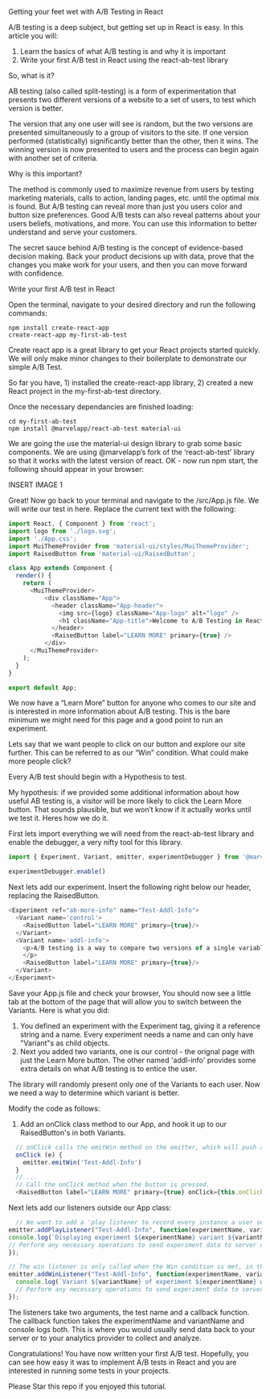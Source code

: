 Getting your feet wet with A/B Testing in React

A/B testing is a deep subject, but getting set up in React is easy. In this article you will:

1. Learn the basics of what A/B testing is and why it is important
2. Write your first A/B test in React using the react-ab-test library

So, what is it?

AB testing (also called split-testing) is a form of experimentation that presents two different versions of a website to a set of users, to test which version is better.

The version that any one user will see is random, but the two versions are presented simultaneously to a group of visitors to the site.  If one version performed (statistically) significantly better than the other, then it wins.  The winning version is now presented to users and the process can begin again with another set of criteria.

Why is this important?

The method is commonly used to maximize revenue from users by testing marketing materials, calls to action, landing pages, etc. until the optimal mix is found.  But A/B testing can reveal more than just you users color and button size preferences.  Good A/B tests can also reveal patterns about your users beliefs, motivations, and more.  You can use this information to better understand and serve your customers.

The secret sauce behind A/B testing is the concept of evidence-based decision making.  Back your product decisions up with data, prove that the changes you make work for your users, and then you can move forward with confidence.

Write your first A/B test in React

Open the terminal, navigate to your desired directory and run the following commands:

```shell
npm install create-react-app
create-react-app my-first-ab-test
```

Create react app is a great library to get your React projects started quickly.  We will only make minor changes to their boilerplate to demonstrate our simple A/B Test.

So far you have, 1) installed the create-react-app library, 2) created a new React project in the my-first-ab-test directory.

Once the necessary dependancies are finished loading:

```shell
cd my-first-ab-test
npm install @marvelapp/react-ab-test material-ui
```

We are going the use the material-ui design library to grab some basic components.
We are using @marvelapp’s fork of the ‘react-ab-test’ library so that it works with the latest version of react.
OK - now run npm start, the following should appear in your browser:


INSERT IMAGE 1

Great!  Now go back to your terminal and navigate to the /src/App.js file.  We will write our test in here.  Replace the current text with the following:

```js
import React, { Component } from 'react';
import logo from './logo.svg';
import './App.css';
import MuiThemeProvider from 'material-ui/styles/MuiThemeProvider';
import RaisedButton from 'material-ui/RaisedButton';

class App extends Component {
  render() {
    return (
      <MuiThemeProvider>
          <div className="App">
            <header className="App-header">
              <img src={logo} className="App-logo" alt="logo" />
              <h1 className="App-title">Welcome to A/B Testing in React</h1>
            </header>
            <RaisedButton label="LEARN MORE" primary={true} />
          </div>
      </MuiThemeProvider>
    );
  }
}

export default App;
```

We now have a “Learn More” button for anyone who comes to our site and is interested in more information about A/B testing.  This is the bare minimum we might need for this page and a good point to run an experiment.

Lets say that we want people to click on our button and explore our site further.  This can be referred to as our “Win” condition.  What could make more people click?

Every A/B test should begin with a Hypothesis to test.

My hypothesis: if we provided some additional information about how useful AB testing is, a visitor will be more likely to click the Learn More button.  That sounds plausible, but we won’t know if it actually works until we test it.  Heres how we do it.

First lets import everything we will need from the react-ab-test library and enable the debugger, a very nifty tool for this library.

```js
import { Experiment, Variant, emitter, experimentDebugger } from '@marvelapp/react-ab-test'

experimentDebugger.enable()
```

Next lets add our experiment.  Insert the following right below our header, replacing the RaisedButton.

```js
<Experiment ref="ab-more-info" name="Test-Addl-Info">
  <Variant name='control'>
    <RaisedButton label="LEARN MORE" primary={true}/>
  </Variant>
  <Variant name='addl-info'>
    <p>A/B testing is a way to compare two versions of a single variable typically by testing a subject's response to variable A against variable B, and determining which of the two variables is more effective.
    </p>
    <RaisedButton label="LEARN MORE" primary={true}/>
  </Variant>
</Experiment>
```

Save your App.js file and check your browser,  You should now see a little tab at the bottom of the page that will allow you to switch between the Variants.  Here is what you did:

1. You defined an experiment with the Experiment tag, giving it a reference string and a name.  Every experiment needs a name and can only have "Variant"s as child objects.
2. Next you added two variants, one is our control - the orignal page with just the Learn More button.  The other named 'addl-info' provides some extra details on what A/B testing is to entice the user.

The library will randomly present only one of the Variants to each user.  Now we need a way to determine which variant is better.

Modify the code as follows:

1. Add an onClick class method to our App, and hook it up to our RaisedButton's in both Variants.

```js
  // onClick calls the emitWin method on the emitter, which will push an event to any listeners.
  onClick (e) {
    emitter.emitWin('Test-Addl-Info')
  }
  // ...
  // Call the onClick method when the button is pressed.
  <RaisedButton label="LEARN MORE" primary={true} onClick={this.onClick}/>
```

Next lets add our listeners outside our App class:
```js
  // We want to add a 'play listener to record every instance a user sees a variant.
emitter.addPlayListener("Test-Addl-Info", function(experimentName, variantName) {
console.log(`Displaying experiment ${experimentName} variant ${variantName}`);
// Perform any necessary operations to send experiment data to server or analytics provider.
});

// The win listener is only called when the Win condition is met, in this instance, when the Learn More button is pressed.
emitter.addWinListener("Test-Addl-Info", function(experimentName, variantName) {
  console.log(`Variant ${variantName} of experiment ${experimentName} was clicked`);
  // Perform any necessary operations to send experiment data to server or analytics provider.
});
```

The listeners take two arguments, the test name and a callback function.  The callback function takes the experimentName and variantName and console logs both.  This is where you would usually send data back to your server or to your analytics provider to collect and analyze.

Congratulations! You have now written your first A/B test.  Hopefully, you can see how easy it was to implement A/B tests in React and you are interested in running some tests in your projects.

Please Star this repo if you enjoyed this tutorial.

